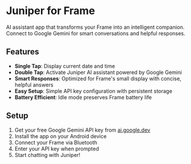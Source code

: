 # Juniper for Frame

AI assistant app that transforms your Frame into an intelligent companion. Connect to Google Gemini for smart conversations and helpful responses.

## Features

- **Single Tap**: Display current date and time
- **Double Tap**: Activate Juniper AI assistant powered by Google Gemini
- **Smart Responses**: Optimized for Frame's small display with concise, helpful answers
- **Easy Setup**: Simple API key configuration with persistent storage
- **Battery Efficient**: Idle mode preserves Frame battery life

## Setup

1. Get your free Google Gemini API key from [ai.google.dev](https://ai.google.dev)
2. Install the app on your Android device
3. Connect your Frame via Bluetooth
4. Enter your API key when prompted
5. Start chatting with Juniper!
